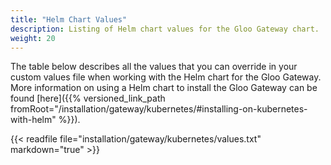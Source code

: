 ```yaml
---
title: "Helm Chart Values"
description: Listing of Helm chart values for the Gloo Gateway chart.
weight: 20
---
```


The table below describes all the values that you can override in your custom values file when working with the Helm chart for the Gloo Gateway. More information on using a Helm chart to install the Gloo Gateway can be found [here]({{% versioned_link_path fromRoot="/installation/gateway/kubernetes/#installing-on-kubernetes-with-helm" %}}).

{{< readfile file="installation/gateway/kubernetes/values.txt" markdown="true" >}}